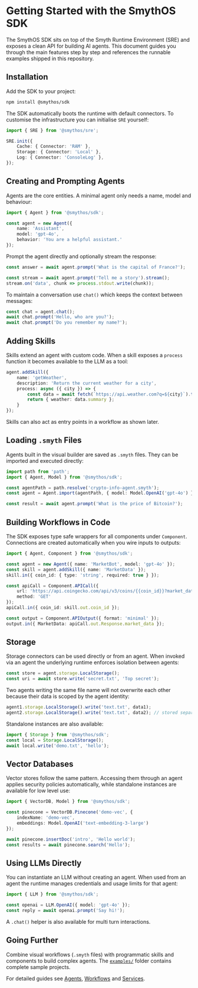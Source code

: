 # Getting Started with the SmythOS SDK

The SmythOS SDK sits on top of the Smyth Runtime Environment (SRE) and exposes a clean API for building AI agents. This document guides you through the main features step by step and references the runnable examples shipped in this repository.

## Installation

Add the SDK to your project:

```bash
npm install @smythos/sdk
```

The SDK automatically boots the runtime with default connectors. To customise the infrastructure you can initialise `SRE` yourself:

```typescript
import { SRE } from '@smythos/sre';

SRE.init({
    Cache: { Connector: 'RAM' },
    Storage: { Connector: 'Local' },
    Log: { Connector: 'ConsoleLog' },
});
```

## Creating and Prompting Agents

Agents are the core entities. A minimal agent only needs a name, model and behaviour:

```typescript
import { Agent } from '@smythos/sdk';

const agent = new Agent({
    name: 'Assistant',
    model: 'gpt-4o',
    behavior: 'You are a helpful assistant.'
});
```

Prompt the agent directly and optionally stream the response:

```typescript
const answer = await agent.prompt('What is the capital of France?');

const stream = await agent.prompt('Tell me a story').stream();
stream.on('data', chunk => process.stdout.write(chunk));
```

To maintain a conversation use `chat()` which keeps the context between messages:

```typescript
const chat = agent.chat();
await chat.prompt('Hello, who are you?');
await chat.prompt('Do you remember my name?');
```

## Adding Skills

Skills extend an agent with custom code. When a skill exposes a `process` function it becomes available to the LLM as a tool:

```typescript
agent.addSkill({
    name: 'getWeather',
    description: 'Return the current weather for a city',
    process: async ({ city }) => {
        const data = await fetch(`https://api.weather.com?q=${city}`).then(r => r.json());
        return { weather: data.summary };
    }
});
```

Skills can also act as entry points in a workflow as shown later.

## Loading `.smyth` Files

Agents built in the visual builder are saved as `.smyth` files. They can be imported and executed directly:

```typescript
import path from 'path';
import { Agent, Model } from '@smythos/sdk';

const agentPath = path.resolve('crypto-info-agent.smyth');
const agent = Agent.import(agentPath, { model: Model.OpenAI('gpt-4o') });

const result = await agent.prompt('What is the price of Bitcoin?');
```

## Building Workflows in Code

The SDK exposes type safe wrappers for all components under `Component`. Connections are created automatically when you wire inputs to outputs:

```typescript
import { Agent, Component } from '@smythos/sdk';

const agent = new Agent({ name: 'MarketBot', model: 'gpt-4o' });
const skill = agent.addSkill({ name: 'MarketData' });
skill.in({ coin_id: { type: 'string', required: true } });

const apiCall = Component.APICall({
    url: 'https://api.coingecko.com/api/v3/coins/{{coin_id}}?market_data=true',
    method: 'GET'
});
apiCall.in({ coin_id: skill.out.coin_id });

const output = Component.APIOutput({ format: 'minimal' });
output.in({ MarketData: apiCall.out.Response.market_data });
```

## Storage

Storage connectors can be used directly or from an agent. When invoked via an agent the underlying runtime enforces isolation between agents:

```typescript
const store = agent.storage.LocalStorage();
const uri = await store.write('secret.txt', 'Top secret');
```

Two agents writing the same file name will not overwrite each other because their data is scoped by the agent identity:

```typescript
agent1.storage.LocalStorage().write('text.txt', data1);
agent2.storage.LocalStorage().write('text.txt', data2); // stored separately
```

Standalone instances are also available:

```typescript
import { Storage } from '@smythos/sdk';
const local = Storage.LocalStorage();
await local.write('demo.txt', 'hello');
```

## Vector Databases

Vector stores follow the same pattern. Accessing them through an agent applies security policies automatically, while standalone instances are available for low level use:

```typescript
import { VectorDB, Model } from '@smythos/sdk';

const pinecone = VectorDB.Pinecone('demo-vec', {
    indexName: 'demo-vec',
    embeddings: Model.OpenAI('text-embedding-3-large')
});

await pinecone.insertDoc('intro', 'Hello world');
const results = await pinecone.search('Hello');
```

## Using LLMs Directly

You can instantiate an LLM without creating an agent. When used from an agent the runtime manages credentials and usage limits for that agent:

```typescript
import { LLM } from '@smythos/sdk';

const openai = LLM.OpenAI({ model: 'gpt-4o' });
const reply = await openai.prompt('Say hi!');
```

A `.chat()` helper is also available for multi turn interactions.

## Going Further

Combine visual workflows (`.smyth` files) with programmatic skills and components to build complex agents. The [`examples/`](../../examples) folder contains complete sample projects.

For detailed guides see [Agents](agents.md), [Workflows](workflows.md) and [Services](services.md).
